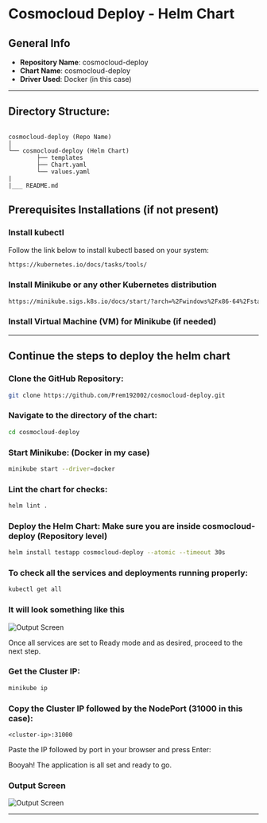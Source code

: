 # Cosmocloud Deploy - Helm Chart

## General Info

- **Repository Name**: cosmocloud-deploy
- **Chart Name**: cosmocloud-deploy
- **Driver Used**: Docker (in this case)

---

## Directory Structure:

```plaintext

cosmocloud-deploy (Repo Name)
│
└── cosmocloud-deploy (Helm Chart)
        ├── templates
        ├── Chart.yaml
        └── values.yaml
|
|___ README.md

```

## Prerequisites Installations (if not present)

### Install kubectl

Follow the link below to install kubectl based on your system:

```bash
https://kubernetes.io/docs/tasks/tools/
```

### Install Minikube or any other Kubernetes distribution

```bash
https://minikube.sigs.k8s.io/docs/start/?arch=%2Fwindows%2Fx86-64%2Fstable%2F.exe+download
```

### Install Virtual Machine (VM) for Minikube (if needed)

---

## Continue the steps to deploy the helm chart

### Clone the GitHub Repository:

```bash
git clone https://github.com/Prem192002/cosmocloud-deploy.git
```

### Navigate to the directory of the chart:

```bash
cd cosmocloud-deploy
```

### Start Minikube: (Docker in my case)

```bash
minikube start --driver=docker     
```

### Lint the chart for checks:

```bash
helm lint .
```

### Deploy the Helm Chart: Make sure you are inside cosmocloud-deploy (Repository level)

```bash
helm install testapp cosmocloud-deploy --atomic --timeout 30s
```

### To check all the services and deployments running properly:

```bash
kubectl get all
```
### It will look something like this

![Output Screen](https://cosmourl.s3.us-east-1.amazonaws.com/Screenshot+2024-12-09+004038.png)

Once all services are set to Ready mode and as desired, proceed to the next step.

### Get the Cluster IP:

```bash
minikube ip
```

### Copy the Cluster IP followed by the NodePort (31000 in this case):

```plaintext
<cluster-ip>:31000
```

Paste the IP followed by port in your browser and press Enter:

Booyah! The application is all set and ready to go.

### Output Screen

![Output Screen](https://cosmourl.s3.us-east-1.amazonaws.com/Output.jpg)


---
